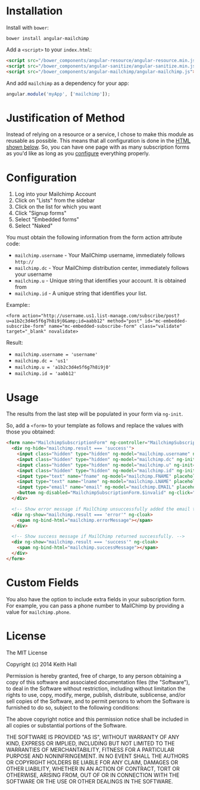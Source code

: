 # Installation

Install with `bower`:

```shell
bower install angular-mailchimp
```

Add a `<script>` to your `index.html`:

```html
<script src="/bower_components/angular-resource/angular-resource.min.js"></script>
<script src="/bower_components/angular-sanitize/angular-sanitize.min.js"></script>
<script src="/bower_components/angular-mailchimp/angular-mailchimp.js"></script>
```

And add `mailchimp` as a dependency for your app:

```javascript
angular.module('myApp', ['mailchimp']);
```

# Justification of Method

Instead of relying on a resource or a service, I chose to make this module as reusable as possible. This means that all configuration is done in the [HTML shown below](https://github.com/keithio/angular-mailchimp#usage). So, you can have one page with as many subscription forms as you'd like as long as you [configure](https://github.com/keithio/angular-mailchimp#configuration) everything properly.

# Configuration

1. Log into your Mailchimp Account
2. Click on "Lists" from the sidebar
3. Click on the list for which you want
4. Click "Signup forms"
5. Select "Embedded forms"
6. Select "Naked"

You must obtain the following information from the form action attribute code:

* `mailchimp.username` - Your MailChimp username, immediately follows `http://`
* `mailchimp.dc` - Your MailChimp distribution center, immediately follows your username
* `mailchimp.u` - Unique string that identifies your account. It is obtained from 
* `mailchimp.id` - A unique string that identifies your list.

Example::

    <form action="http://username.us1.list-manage.com/subscribe/post?u=a1b2c3d4e5f6g7h8i9j0&amp;id=aabb12" method="post" id="mc-embedded-subscribe-form" name="mc-embedded-subscribe-form" class="validate" target="_blank" novalidate>

Result:

* `mailchimp.username = 'username'`
* `mailchimp.dc = 'us1'`
* `mailchimp.u = 'a1b2c3d4e5f6g7h8i9j0'`
* `mailchimp.id = 'aabb12'`

# Usage

The results from the last step will be populated in your form via `ng-init`.

So, add a `<form>` to your template as follows and replace the values with
those you obtained:

```html
<form name="MailchimpSubscriptionForm" ng-controller="MailchimpSubscriptionCtrl">
  <div ng-hide="mailchimp.result === 'success'">
    <input class="hidden" type="hidden" ng-model="mailchimp.username" ng-init="mailchimp.username='username'">
    <input class="hidden" type="hidden" ng-model="mailchimp.dc" ng-init="mailchimp.dc='us1'">
    <input class="hidden" type="hidden" ng-model="mailchimp.u" ng-init="mailchimp.u='a1b2c3d4e5f6g7h8i9j0'">
    <input class="hidden" type="hidden" ng-model="mailchimp.id" ng-init="mailchimp.id='aabb12'">
    <input type="text" name="fname" ng-model="mailchimp.FNAME" placeholder="First name">
    <input type="text" name="lname" ng-model="mailchimp.LNAME" placeholder="Last name">
    <input type="email" name="email" ng-model="mailchimp.EMAIL" placeholder="Email address" required>
    <button ng-disabled="MailchimpSubscriptionForm.$invalid" ng-click="addSubscription(mailchimp)">Join</button>
  </div>

  <!-- Show error message if MailChimp unsuccessfully added the email to the list. -->
  <div ng-show="mailchimp.result === 'error'" ng-cloak>
    <span ng-bind-html="mailchimp.errorMessage"></span>
  </div>

  <!-- Show success message if MailChimp returned successfully. -->
  <div ng-show="mailchimp.result === 'success'" ng-cloak>
    <span ng-bind-html="mailchimp.successMessage"></span>
  </div>
</form>
```

# Custom Fields
You also have the option to include extra fields in your subscription form.
For example, you can pass a phone number to MailChimp by providing a value for
``mailchimp.phone``.

# License

The MIT License

Copyright (c) 2014 Keith Hall

Permission is hereby granted, free of charge, to any person obtaining a copy
of this software and associated documentation files (the "Software"), to deal
in the Software without restriction, including without limitation the rights
to use, copy, modify, merge, publish, distribute, sublicense, and/or sell
copies of the Software, and to permit persons to whom the Software is
furnished to do so, subject to the following conditions:

The above copyright notice and this permission notice shall be included in
all copies or substantial portions of the Software.

THE SOFTWARE IS PROVIDED "AS IS", WITHOUT WARRANTY OF ANY KIND, EXPRESS OR
IMPLIED, INCLUDING BUT NOT LIMITED TO THE WARRANTIES OF MERCHANTABILITY,
FITNESS FOR A PARTICULAR PURPOSE AND NONINFRINGEMENT. IN NO EVENT SHALL THE
AUTHORS OR COPYRIGHT HOLDERS BE LIABLE FOR ANY CLAIM, DAMAGES OR OTHER
LIABILITY, WHETHER IN AN ACTION OF CONTRACT, TORT OR OTHERWISE, ARISING FROM,
OUT OF OR IN CONNECTION WITH THE SOFTWARE OR THE USE OR OTHER DEALINGS IN
THE SOFTWARE.
